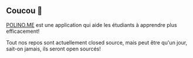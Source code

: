 ## Coucou 👋
[POLINO.ME](https://polino.me) est une application qui aide les étudiants à apprendre plus efficacement!

Tout nos repos sont actuellement closed source, mais peut être qu'un jour, sait-on jamais, ils seront open sourcés!
